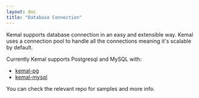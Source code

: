 ```yaml
---
layout: doc
title: "Database Connection"
---
```


Kemal supports database connection in an easy and extensible way. Kemal uses a connection pool to handle all the connections meaning it's scalable by default.

Currently Kemal supports Postgresql and MySQL with:

- [kemal-pg](https://github.com/sdogruyol/kemal-pg)
- [kemal-mysql](https://github.com/sdogruyol/kemal-mysql)

You can check the relevant repo for samples and more info.
